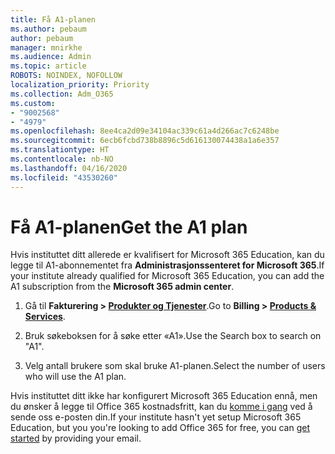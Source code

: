 ```yaml
---
title: Få A1-planen
ms.author: pebaum
author: pebaum
manager: mnirkhe
ms.audience: Admin
ms.topic: article
ROBOTS: NOINDEX, NOFOLLOW
localization_priority: Priority
ms.collection: Adm_O365
ms.custom:
- "9002568"
- "4979"
ms.openlocfilehash: 8ee4ca2d09e34104ac339c61a4d266ac7c6248be
ms.sourcegitcommit: 6ecb6fcbd738b8896c5d616130074438a1a6e357
ms.translationtype: HT
ms.contentlocale: nb-NO
ms.lasthandoff: 04/16/2020
ms.locfileid: "43530260"
---
```

# <a name="get-the-a1-plan"></a><span data-ttu-id="0cd55-102">Få A1-planen</span><span class="sxs-lookup"><span data-stu-id="0cd55-102">Get the A1 plan</span></span>

<span data-ttu-id="0cd55-103">Hvis instituttet ditt allerede er kvalifisert for Microsoft 365 Education, kan du legge til A1-abonnementet fra **Administrasjonssenteret for Microsoft 365**.</span><span class="sxs-lookup"><span data-stu-id="0cd55-103">If your institute already qualified for Microsoft 365 Education, you can add the A1 subscription from the **Microsoft 365 admin center**.</span></span> 

1. <span data-ttu-id="0cd55-104">Gå til **Fakturering > [Produkter og Tjenester](https://go.microsoft.com/fwlink/p/?linkid=868433)**.</span><span class="sxs-lookup"><span data-stu-id="0cd55-104">Go to **Billing > [Products & Services](https://go.microsoft.com/fwlink/p/?linkid=868433)**.</span></span>

2. <span data-ttu-id="0cd55-105">Bruk søkeboksen for å søke etter «A1».</span><span class="sxs-lookup"><span data-stu-id="0cd55-105">Use the Search box to search on "A1".</span></span>

3. <span data-ttu-id="0cd55-106">Velg antall brukere som skal bruke A1-planen.</span><span class="sxs-lookup"><span data-stu-id="0cd55-106">Select the number of users who will use the A1 plan.</span></span>

<span data-ttu-id="0cd55-107">Hvis instituttet ditt ikke har konfigurert Microsoft 365 Education ennå, men du ønsker å legge til Office 365 kostnadsfritt, kan du [komme i gang](https://www.microsoft.com/education/products/office) ved å sende oss e-posten din.</span><span class="sxs-lookup"><span data-stu-id="0cd55-107">If your institute hasn't yet setup Microsoft 365 Education, but you you're looking to add Office 365 for free, you can [get started](https://www.microsoft.com/education/products/office) by providing your email.</span></span> 
